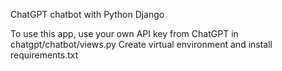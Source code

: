 ChatGPT chatbot with Python Django

To use this app, use your own API key from ChatGPT in chatgpt/chatbot/views.py 
Create virtual environment and install requirements.txt
